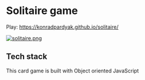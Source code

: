 # Solitaire game

Play: https://konradpardyak.github.io/solitaire/

[![solitaire.png](https://i.postimg.cc/Njw55363/solitaire.png)](https://postimg.cc/svwVL00m)

## Tech stack

This card game is built with Object oriented JavaScript
